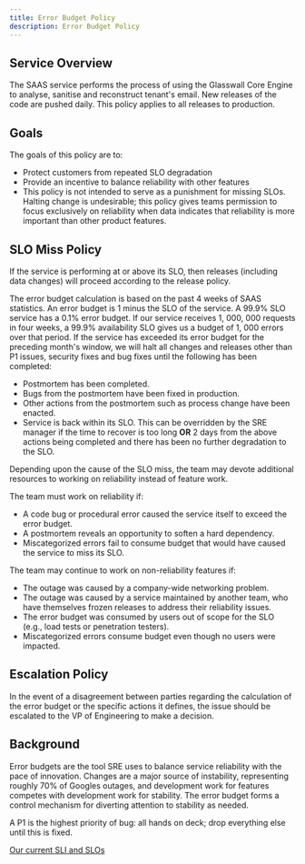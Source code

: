 ```yaml
---
title: Error Budget Policy
description: Error Budget Policy
---
```


## Service Overview

The SAAS service performs the process of using the Glasswall Core Engine to analyse, sanitise and reconstruct tenant's email. New releases of the code are pushed daily. This policy applies to all releases to production.

## Goals

The goals of this policy are to:

* Protect customers from repeated SLO degradation
* Provide an incentive to balance reliability with other features
* This policy is not intended to serve as a punishment for missing SLOs. Halting change is undesirable; this policy gives teams permission to focus exclusively on reliability when data indicates that reliability is more important than other product features.

## SLO Miss Policy

If the service is performing at or above its SLO, then releases (including data changes) will proceed according to the release policy.

The error budget calculation is based on the past 4 weeks of SAAS statistics. An error budget is 1 minus the SLO of the service. A 99.9% SLO service has a 0.1% error budget. If our service receives 1, 000, 000 requests in four weeks, a 99.9% availability SLO gives us a budget of 1, 000 errors over that period. If the service has exceeded its error budget for the preceding month's window, we will halt all changes and releases other than P1 issues, security fixes and bug fixes until the following has been completed:

* Postmortem has been completed.
* Bugs from the postmortem have been fixed in production.
* Other actions from the postmortem such as process change have been enacted.
* Service is back within its SLO. This can be overridden by the SRE manager if the time to recover is too long **OR** 2 days from the above actions being completed and there has been no further degradation to the SLO.

Depending upon the cause of the SLO miss, the team may devote additional resources to working on reliability instead of feature work.

The team must work on reliability if:

* A code bug or procedural error caused the service itself to exceed the error budget.
* A postmortem reveals an opportunity to soften a hard dependency.
* Miscategorized errors fail to consume budget that would have caused the service to miss its SLO.

The team may continue to work on non-reliability features if:

* The outage was caused by a company-wide networking problem.
* The outage was caused by a service maintained by another team, who have themselves frozen releases to address their reliability issues.
* The error budget was consumed by users out of scope for the SLO (e.g., load tests or penetration testers).
* Miscategorized errors consume budget even though no users were impacted.

## Escalation Policy

In the event of a disagreement between parties regarding the calculation of the error budget or the specific actions it defines, the issue should be escalated to the VP of Engineering to make a decision.

## Background

Error budgets are the tool SRE uses to balance service reliability with the pace of innovation. Changes are a major source of instability, representing roughly 70% of Googles outages, and development work for features competes with development work for stability. The error budget forms a control mechanism for diverting attention to stability as needed.

A P1 is the highest priority of bug: all hands on deck; drop everything else until this is fixed.

[Our current SLI and SLOs](/docs/sre/slo-slis)

